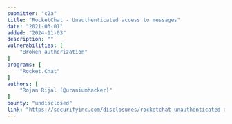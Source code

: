 ```yaml
---
submitter: "c2a"
title: "RocketChat - Unauthenticated access to messages"
date: "2021-03-01"
added: "2024-11-03"
description: ""
vulnerabilities: [
    "Broken authorization"
]
programs: [
    "Rocket.Chat"
]
authors: [
    "Rojan Rijal (@uraniumhacker)"
]
bounty: "undisclosed"
link: "https://securifyinc.com/disclosures/rocketchat-unauthenticated-access-to-messages"
---
```




